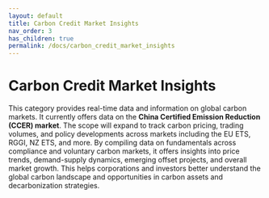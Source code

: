 ```yaml
---
layout: default
title: Carbon Credit Market Insights
nav_order: 3
has_children: true
permalink: /docs/carbon_credit_market_insights
---
```


# Carbon Credit Market Insights

This category provides real-time data and information on global carbon markets. It currently offers data on the **China Certified Emission Reduction (CCER) market**. The scope will expand to track carbon pricing, trading volumes, and policy developments across markets including the EU ETS, RGGI, NZ ETS, and more. By compiling data on fundamentals across compliance and voluntary carbon markets, it offers insights into price trends, demand-supply dynamics, emerging offset projects, and overall market growth. This helps corporations and investors better understand the global carbon landscape and opportunities in carbon assets and decarbonization strategies.
